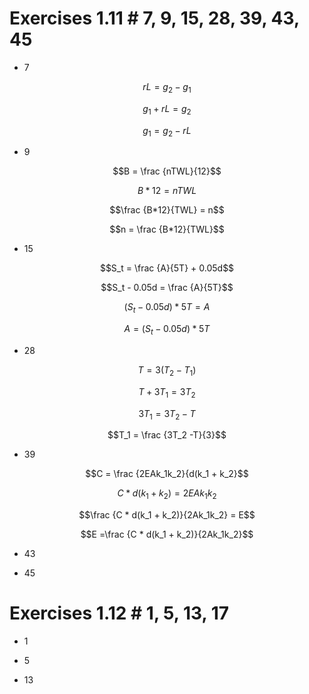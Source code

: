 # Exercises 1.11 # 7, 9, 15, 28, 39, 43, 45

* 7

$$rL = g_2 - g_1$$

$$g_1 + rL = g_2$$

$$g_1 = g_2 - rL$$

* 9

$$B = \frac {nTWL}{12}$$

$$B*12 = nTWL$$

$$\frac {B*12}{TWL} = n$$

$$n = \frac {B*12}{TWL}$$

* 15

$$S_t = \frac {A}{5T} + 0.05d$$

$$S_t - 0.05d = \frac {A}{5T}$$

$$(S_t - 0.05d) * 5T = A$$

$$A = (S_t - 0.05d) * 5T$$



* 28

$$T = 3(T_2 - T_1)$$

$$T + 3T_1 = 3T_2$$

$$3T_1 = 3T_2 -T$$

$$T_1 = \frac {3T_2 -T}{3}$$

* 39

$$C = \frac {2EAk_1k_2}{d(k_1 + k_2}$$

$$C * d(k_1 + k_2) = 2EAk_1k_2$$

$$\frac {C * d(k_1 + k_2)}{2Ak_1k_2} = E$$

$$E =\frac {C * d(k_1 + k_2)}{2Ak_1k_2}$$


* 43



* 45



# Exercises 1.12 # 1, 5, 13, 17

* 1



* 5



* 13
